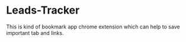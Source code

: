 # Leads-Tracker
This is kind of bookmark app chrome extension which can help to save important tab and links.
